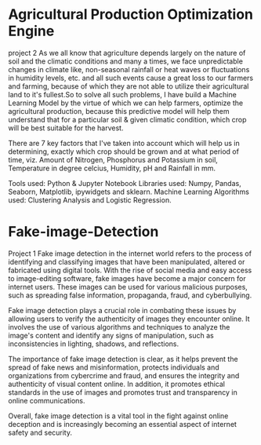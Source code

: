 # Agricultural Production Optimization Engine
project 2
As we all know that agriculture depends largely on the nature of soil and the climatic conditions and many a times, we face unpredictable changes in climate like, non-seasonal rainfall or heat waves or fluctuations in humidity levels, etc. and all such events cause a great loss to our farmers and farming, because of which they are not able to utilize their agricultural land to it's fullest.So to solve all such problems, I have build a Machine Learning Model by the virtue of which we can help farmers, optimize the agricultural production, because this predictive model will help them understand that for a particular soil & given climatic condition, which crop will be best suitable for the harvest.

There are 7 key factors that I've taken into account which will help us in determining, exactly which crop should be grown and at what period of time, viz. Amount of Nitrogen, Phosphorus and Potassium in soil, Temperature in degree celcius, Humidity, pH and Rainfall in mm.

Tools used: Python & Jupyter Notebook Libraries used: Numpy, Pandas, Seaborn, Matplotlib, ipywidgets and sklearn. Machine Learning Algorithms used: Clustering Analysis and Logistic Regression.

# Fake-image-Detection
Project 1
Fake image detection in the internet world refers to the process of identifying and classifying images that have been manipulated, altered or fabricated using digital tools. With the rise of social media and easy access to image-editing software, fake images have become a major concern for internet users. These images can be used for various malicious purposes, such as spreading false information, propaganda, fraud, and cyberbullying.

Fake image detection plays a crucial role in combating these issues by allowing users to verify the authenticity of images they encounter online. It involves the use of various algorithms and techniques to analyze the image's content and identify any signs of manipulation, such as inconsistencies in lighting, shadows, and reflections.

The importance of fake image detection is clear, as it helps prevent the spread of fake news and misinformation, protects individuals and organizations from cybercrime and fraud, and ensures the integrity and authenticity of visual content online. In addition, it promotes ethical standards in the use of images and promotes trust and transparency in online communications.

Overall, fake image detection is a vital tool in the fight against online deception and is increasingly becoming an essential aspect of internet safety and security.

